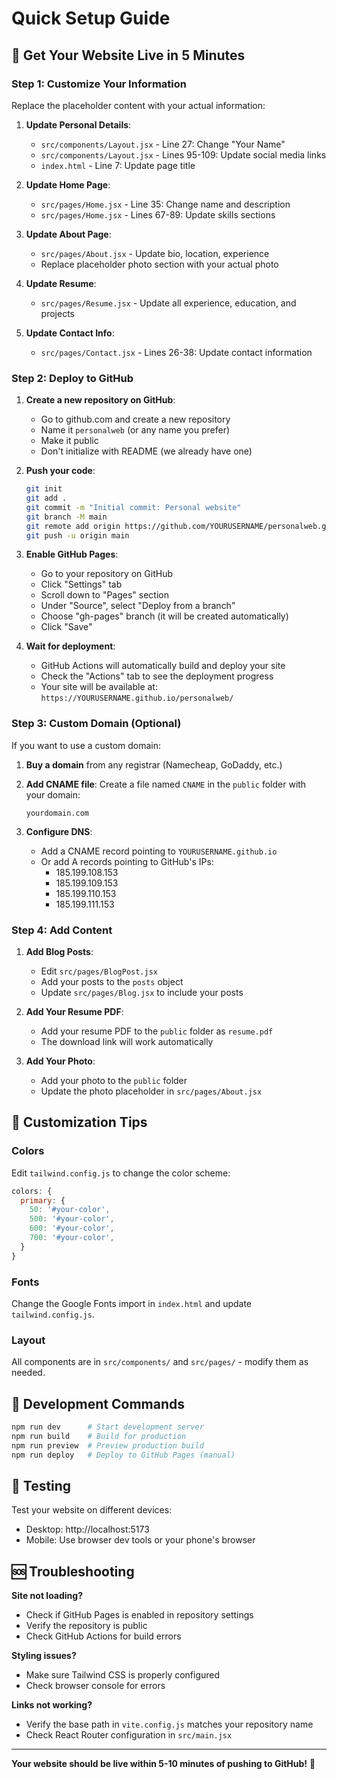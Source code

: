 # Quick Setup Guide

## 🚀 Get Your Website Live in 5 Minutes

### Step 1: Customize Your Information

Replace the placeholder content with your actual information:

1. **Update Personal Details**:

   - `src/components/Layout.jsx` - Line 27: Change "Your Name"
   - `src/components/Layout.jsx` - Lines 95-109: Update social media links
   - `index.html` - Line 7: Update page title

2. **Update Home Page**:

   - `src/pages/Home.jsx` - Line 35: Change name and description
   - `src/pages/Home.jsx` - Lines 67-89: Update skills sections

3. **Update About Page**:

   - `src/pages/About.jsx` - Update bio, location, experience
   - Replace placeholder photo section with your actual photo

4. **Update Resume**:

   - `src/pages/Resume.jsx` - Update all experience, education, and projects

5. **Update Contact Info**:
   - `src/pages/Contact.jsx` - Lines 26-38: Update contact information

### Step 2: Deploy to GitHub

1. **Create a new repository on GitHub**:

   - Go to github.com and create a new repository
   - Name it `personalweb` (or any name you prefer)
   - Make it public
   - Don't initialize with README (we already have one)

2. **Push your code**:

   ```bash
   git init
   git add .
   git commit -m "Initial commit: Personal website"
   git branch -M main
   git remote add origin https://github.com/YOURUSERNAME/personalweb.git
   git push -u origin main
   ```

3. **Enable GitHub Pages**:

   - Go to your repository on GitHub
   - Click "Settings" tab
   - Scroll down to "Pages" section
   - Under "Source", select "Deploy from a branch"
   - Choose "gh-pages" branch (it will be created automatically)
   - Click "Save"

4. **Wait for deployment**:
   - GitHub Actions will automatically build and deploy your site
   - Check the "Actions" tab to see the deployment progress
   - Your site will be available at: `https://YOURUSERNAME.github.io/personalweb/`

### Step 3: Custom Domain (Optional)

If you want to use a custom domain:

1. **Buy a domain** from any registrar (Namecheap, GoDaddy, etc.)

2. **Add CNAME file**:
   Create a file named `CNAME` in the `public` folder with your domain:

   ```
   yourdomain.com
   ```

3. **Configure DNS**:
   - Add a CNAME record pointing to `YOURUSERNAME.github.io`
   - Or add A records pointing to GitHub's IPs:
     - 185.199.108.153
     - 185.199.109.153
     - 185.199.110.153
     - 185.199.111.153

### Step 4: Add Content

1. **Add Blog Posts**:

   - Edit `src/pages/BlogPost.jsx`
   - Add your posts to the `posts` object
   - Update `src/pages/Blog.jsx` to include your posts

2. **Add Your Resume PDF**:

   - Add your resume PDF to the `public` folder as `resume.pdf`
   - The download link will work automatically

3. **Add Your Photo**:
   - Add your photo to the `public` folder
   - Update the photo placeholder in `src/pages/About.jsx`

## 🎨 Customization Tips

### Colors

Edit `tailwind.config.js` to change the color scheme:

```javascript
colors: {
  primary: {
    50: '#your-color',
    500: '#your-color',
    600: '#your-color',
    700: '#your-color',
  }
}
```

### Fonts

Change the Google Fonts import in `index.html` and update `tailwind.config.js`.

### Layout

All components are in `src/components/` and `src/pages/` - modify them as needed.

## 🔧 Development Commands

```bash
npm run dev      # Start development server
npm run build    # Build for production
npm run preview  # Preview production build
npm run deploy   # Deploy to GitHub Pages (manual)
```

## 📱 Testing

Test your website on different devices:

- Desktop: http://localhost:5173
- Mobile: Use browser dev tools or your phone's browser

## 🆘 Troubleshooting

**Site not loading?**

- Check if GitHub Pages is enabled in repository settings
- Verify the repository is public
- Check GitHub Actions for build errors

**Styling issues?**

- Make sure Tailwind CSS is properly configured
- Check browser console for errors

**Links not working?**

- Verify the base path in `vite.config.js` matches your repository name
- Check React Router configuration in `src/main.jsx`

---

**Your website should be live within 5-10 minutes of pushing to GitHub!** 🎉
